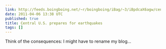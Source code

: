 ```yaml
---
link: http://feeds.boingboing.net/~r/boingboing/iBag/~3/iBpdcaX6agw/central-us-prepares.html
date: 2011-04-06 13:38 UTC
published: true
title: Central U.S. prepares for earthquakes
tags: []
---
```


Think of the consequences: I might have to rename my blog...
